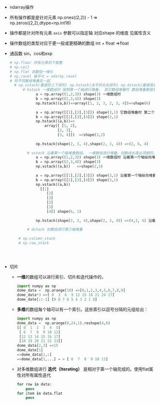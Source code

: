 

*  ndarray操作 
  * 所有操作都是是针对元素 np.ones((2,2)) - 1 => np.zeros((2,2),dtype=np.int16)
  * 操作都是针对所有元素 `axis` 参数可以指定轴 对应shape 的维度   见属性含义
  * 操作数组的类型对应于更一般或更精确的数组 int + float =>float
  
* 通函数 sin，cos和exp

  ```python
  # np.floor 所有元素向下取整
  # np.ceil
  # np.flat 该数组一维化 
  # np.ravel 扁平化 = ndaray.ravel
  # 将不同数组堆叠在一起
  	# np.vstack(垂直的上下排列) np.hstack(水平的左右排列) np.dstack(垂直高低排列)
      	# hstack 一维数组时 按照第一个轴进行堆叠。 其它数组堆叠时 数组堆叠都是按照第二个轴堆叠(第二轴可以长度不一致)
              a = np.array((1,2,3)) shape(3) 一维数组时
              b = np.array((2,3,4)) shape(3)
              np.hstack((a,b))=>array([1, 2, 3, 2, 3, 4])=>shape(6)
              
              a = np.array([[1],[2],[3]]) shape(3,1) 它数组堆叠时 第二个轴堆叠。
              b = np.array([[2],[3],[4]]) shape(3,1)
              np.hstack((a,b))=>
                  array([ [1, 2],
                  		[2, 3],
                  		[3, 4]])  =>shape(3,2)
                  
              np.hstack(shape(2, 3, 4),shape(2, 3, 4)) =>(2, 6, 4)
                
          # vstack 沿着第一个轴堆叠数组。 一维数组进行堆叠，则数组长度必须相同。其它数组堆叠时 第一个轴的长度可以不一样
              a = np.array((1,2,3)) shape(3) 一维数组时 沿着第一个轴纵向堆叠数组
              b = np.array((2,3,4)) shape(3)
              np.vstack((a,b))   =>shape(2,3)
              
              a = np.array([[1],[2],[3]]) shape(3,1) 沿着第一个轴纵向堆叠数组
              b = np.array([[2],[3],[4]]) shape(3,1)
              np.vstack((a,b))
              	[[1]
                   [2]
                   [3]
                   [2]
                   [3]
                   [4]] shape(6, 1)
              
              np.hstack(shape(2, 3, 4),shape(2, 3, 4)) =>(4,3, 4) 沿着第一个轴纵向堆叠数组
            
          # dstack 对数组进行第三轴堆叠
          	
      # np.column_stack
      # np.row_stack
      
      
      
  ```

  

* 切片

  * **一维**的数组可以进行索引、切片和迭代操作的，

    ```python
    import numpy as np
    dome_data =  np.arange(10) =>[0,1,2,3,4,5,6,7,8,9]
    dome_data*3 =>[ 0  3  6  9 12 15 18 21 24 27]
    dome_date[::-1] [9 8 7 6 5 4 3 2 1 0]
    ```

    

  * **多维**的数组每个轴可以有一个索引。这些索引以逗号分隔的元组给出：

    ```python
    import numpy as np
    dome_data =  np.arange(0,24,1).reshape(4,6)
    [[ 0  1  2  3  4  5]
     [ 6  7  8  9 10 11]
     [12 13 14 15 16 17]
     [18 19 20 21 22 23]]
    dome_data[2,3] =>15
    dome_date[1]
    =>dome_data[1,:]
    =>dome_data[1,...] = > [ 6  7  8  9 10 11]
    ```

  * 对多维数组进行 **迭代（Iterating）** 是相对于第一个轴完成的。使用flat属性对所有属性迭代

    ```python
    for row in data:
    	pass
    for item in data.flat
    	pass
    ```

    

